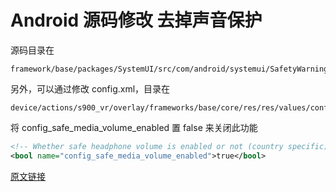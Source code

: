 # Android 源码修改 去掉声音保护

源码目录在

    framework/base/packages/SystemUI/src/com/android/systemui/SafetyWarningDialog.java

另外，可以通过修改 config.xml，目录在

    device/actions/s900_vr/overlay/frameworks/base/core/res/res/values/config.xml

将 config_safe_media_volume_enabled 置 false 来关闭此功能

```xml
<!-- Whether safe headphone volume is enabled or not (country specific). -->
<bool name="config_safe_media_volume_enabled">true</bool>
```

[原文链接](https://blog.csdn.net/ajhsdj/article/details/69569286)